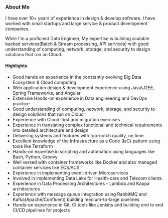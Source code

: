 # 


### About Me

I have over 10+ years of experience in design & develop software. I have worked with small startups and large service & product development companies. 

While I'm a proficient Data Engineer, My expertise is building scalable backed services(Batch & Stream processing, API services) with good understanding of computing, network, storage, and security to design solutions that run on Cloud.

#### Highlights
* Good hands on experience in the constantly evolving Big Data Ecosystem & Cloud computing
* Web application design & development experience using Java\J2EE, Spring Frameworks, and Angular
* Extensive Hands-on experience in Data engineering and DevOps practice
* Good understanding of computing, network, storage, and security to design solutions that run on Cloud
* Experience with Cloud-first and migration exercises
* Experience in translating complex functional and technical requirements into detailed architecture and design
* Delivering systems and features with top-notch quality, on time
* Excellent knowledge of the Infrastructure as a Code (IaC) pattern using tools like Terraform
* Hands-on expertise in scripting and automation using languages like Bash, Python, Groovy
* Well versed with container frameworks like Docker and also managed container services like ECS/ACS
* Experience in implementing event-driven Microservices
* Involved in implementing Data Lake for Health-care and Telecom clients.
* Experience in Data Processing Architectures - Lambda and Kappa architectures
* Experience with message queue integration using RabbitMQ and Kafka(Apache/Confluent) building medium-to-large pipelines
* Hands-on experience in Git, CI tools like Jenkins and building end to end CI/CD pipelines for projects
